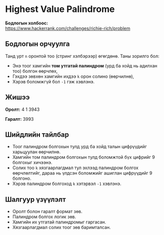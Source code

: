 # Highest Value Palindrome

**Бодлогын холбоос:**  
https://www.hackerrank.com/challenges/richie-rich/problem

## Бодлогын орчуулга

Танд урт `n` оронтой тоо (стринг хэлбэрээр) өгөгдөнө. Таны зорилго бол:

- Энэ тоог хамгийн **том утгатай палиндром** (урд ба хойд нь адилхан тоо) болгон өөрчлөх,
- Гэхдээ зөвхөн хамгийн ихдээ `k` орон солино (өөрчилнө),
- Хэрэв боломжгүй бол `-1` гэж хэвлэнэ.

## Жишээ

**Оролт:**
4 1
3943

**Гаралт:**
3993

## Шийдлийн тайлбар

- Тоог палиндром болгохын тулд урд ба хойд талын цифрүүдийг харьцуулан өөрчилнө.
- Хамгийн том палиндром болгохын тулд боломжтой бүх цифрийг 9 болгохыг хичээнэ.
- Солих тоо `k` хязгаарлагдмал тул эхлээд палиндром болгох өөрчлөлтийг, дараа нь үлдсэн боломжийг ашиглан цифрүүдийг 9 болгоно.
- Хэрэв палиндром болгоход `k` хэтэрвэл `-1` хэвлэнэ.

## Шалгуур үзүүлэлт

- Оролт болон гаралт формат зөв.
- Палиндром болгох логик зөв.
- Хамгийн их утгатай палиндромыг гаргасан.
- Хязгаарлагдмал солих тоог зөв баримталсан.